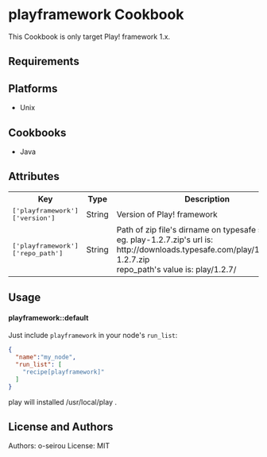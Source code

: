 playframework Cookbook
======================
This Cookbook is only target Play! framework 1.x.

Requirements
------------

## Platforms

* Unix

## Cookbooks

* Java

Attributes
----------

<table>
  <tr>
    <th>Key</th>
    <th>Type</th>
    <th>Description</th>
    <th>Default</th>
  </tr>
  <tr>
    <td><tt>['playframework']['version']</tt></td>
    <td>String</td>
    <td>Version of Play! framework</td>
    <td><tt>1.2.7</tt></td>
  </tr>
  <tr>
    <td><tt>['playframework']['repo_path']</tt></td>
    <td>String</td>
    <td>
		Path of zip file's dirname on typesafe site.<br>
		eg.
			play-1.2.7.zip's url is: http://downloads.typesafe.com/play/1.2.7/play-1.2.7.zip<br>
			repo_path's value is: play/1.2.7/
	</td>
    <td><tt>play/1.2.7/</tt></td>
  </tr>
</table>

Usage
-----
#### playframework::default

Just include `playframework` in your node's `run_list`:

```json
{
  "name":"my_node",
  "run_list": [
    "recipe[playframework]"
  ]
}
```

play will installed /usr/local/play .

License and Authors
-------------------
Authors: o-seirou
License: MIT
